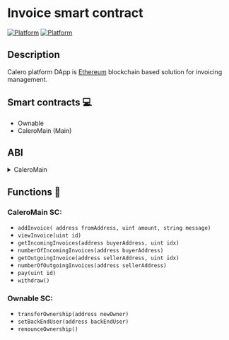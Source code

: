 # Invoice smart contract
[![Platform](https://img.shields.io/badge/Platform-Ethereum-brightgreen.svg)](https://en.wikipedia.org/wiki/Ethereum)
[![Platform](https://img.shields.io/badge/Compiler-^0.4.18-yellow.svg)](http://solidity.readthedocs.io/en/v0.4.18/)

## Description
Calero platform DApp is <a
        href="https://en.wikipedia.org/wiki/Ethereum">Ethereum</a> blockchain based solution for invoicing management.

## Smart contracts :computer:

* Ownable
* CaleroMain (Main)

## ABI

<details>
    <summary>CaleroMain</summary>
    <pre>[{"constant":true,"inputs":[{"name":"","type":"address"}],"name":"balances","outputs":[{"name":"","type":"uint256"}],"payable":false,"stateMutability":"view","type":"function"},{"constant":true,"inputs":[],"name":"backEnd","outputs":[{"name":"","type":"address"}],"payable":false,"stateMutability":"view","type":"function"},{"constant":false,"inputs":[],"name":"renounceOwnership","outputs":[],"payable":false,"stateMutability":"nonpayable","type":"function"},{"constant":true,"inputs":[],"name":"owner","outputs":[{"name":"","type":"address"}],"payable":false,"stateMutability":"view","type":"function"},{"constant":false,"inputs":[{"name":"backEndUser","type":"address"}],"name":"setBackEndUser","outputs":[],"payable":false,"stateMutability":"nonpayable","type":"function"},{"constant":false,"inputs":[{"name":"newOwner","type":"address"}],"name":"transferOwnership","outputs":[],"payable":false,"stateMutability":"nonpayable","type":"function"},{"anonymous":false,"inputs":[{"indexed":true,"name":"previousOwner","type":"address"}],"name":"OwnershipRenounced","type":"event"},{"anonymous":false,"inputs":[{"indexed":true,"name":"backEndAddress","type":"address"}],"name":"BackEndUserAdded","type":"event"},{"anonymous":false,"inputs":[{"indexed":true,"name":"previousOwner","type":"address"},{"indexed":true,"name":"newOwner","type":"address"}],"name":"OwnershipTransferred","type":"event"},{"constant":false,"inputs":[{"name":"fromAddress","type":"address"},{"name":"amount","type":"uint256"},{"name":"message","type":"string"}],"name":"addInvoice","outputs":[],"payable":false,"stateMutability":"nonpayable","type":"function"},{"constant":true,"inputs":[{"name":"id","type":"uint256"}],"name":"viewInvoice","outputs":[{"name":"","type":"address"},{"name":"","type":"address"},{"name":"","type":"uint256"},{"name":"","type":"string"},{"name":"","type":"bool"}],"payable":false,"stateMutability":"view","type":"function"},{"constant":true,"inputs":[{"name":"buyerAddress","type":"address"},{"name":"idx","type":"uint256"}],"name":"getIncomingInvoices","outputs":[{"name":"","type":"uint256"},{"name":"","type":"address"},{"name":"","type":"uint256"},{"name":"","type":"string"},{"name":"","type":"bool"}],"payable":false,"stateMutability":"view","type":"function"},{"constant":true,"inputs":[{"name":"buyerAddress","type":"address"}],"name":"numberOfIncomingInvoices","outputs":[{"name":"","type":"uint256"}],"payable":false,"stateMutability":"view","type":"function"},{"constant":true,"inputs":[{"name":"sellerAddress","type":"address"},{"name":"idx","type":"uint256"}],"name":"getOutgoingInvoice","outputs":[{"name":"","type":"uint256"},{"name":"","type":"address"},{"name":"","type":"uint256"},{"name":"","type":"string"},{"name":"","type":"bool"}],"payable":false,"stateMutability":"view","type":"function"},{"constant":true,"inputs":[{"name":"sellerAddress","type":"address"}],"name":"numberOfOutgoingInvoices","outputs":[{"name":"","type":"uint256"}],"payable":false,"stateMutability":"view","type":"function"},{"constant":false,"inputs":[{"name":"id","type":"uint256"}],"name":"pay","outputs":[],"payable":true,"stateMutability":"payable","type":"function"},{"constant":false,"inputs":[],"name":"withdraw","outputs":[],"payable":false,"stateMutability":"nonpayable","type":"function"}]</pre>
</details>

## Functions :wrench:

### CaleroMain SC:

* `addInvoice( address fromAddress, uint amount, string message)`
* `viewInvoice(uint id)`
* `getIncomingInvoices(address buyerAddress, uint idx)`
* `numberOfIncomingInvoices(address buyerAddress)`
* `getOutgoingInvoice(address sellerAddress, uint idx)`
* `numberOfOutgoingInvoices(address sellerAddress)`
* `pay(uint id)`
* `withdraw()`

### Ownable SC:

* `transferOwnership(address newOwner)`
* `setBackEndUser(address backEndUser)`
* `renounceOwnership()`